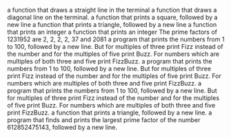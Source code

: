 a function that draws a straight line in the terminal
a function that draws a diagonal line on the terminal.
a function that prints a square, followed by a new line
a function that prints a triangle, followed by a new line
a function that prints an integer
a function that prints an integer
The prime factors of 1231952 are 2, 2, 2, 2, 37 and 2081
a program that prints the numbers from 1 to 100, followed by a new line. But for multiples of three print Fizz instead of the number and for the multiples of five print Buzz. For numbers which are multiples of both three and five print FizzBuzz.
a program that prints the numbers from 1 to 100, followed by a new line. But for multiples of three print Fizz instead of the number and for the multiples of five print Buzz. For numbers which are multiples of both three and five print FizzBuzz.
a program that prints the numbers from 1 to 100, followed by a new line. But for multiples of three print Fizz instead of the number and for the multiples of five print Buzz. For numbers which are multiples of both three and five print FizzBuzz.
a function that prints a triangle, followed by a new line.
a program that finds and prints the largest prime factor of the number 612852475143, followed by a new line.
